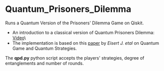 # Quantum_Prisoners_Dilemma
Runs a Quantum Version of the Prisoners' Dilemma Game on Qiskit.

* An introduction to a classical version of Quantum Prisoners Dilemma: [Video](https://www.youtube.com/watch?v=_kLb1glm6EM)\
* The implementation is based on this [paper](https://arxiv.org/pdf/quant-ph/9806088.pdf) by *Eisert J. etal* on Quantum Game and Quantum Strategies.

The **qpd.py** python script accepts the players' strategies, degree of entanglements and number of rounds.
